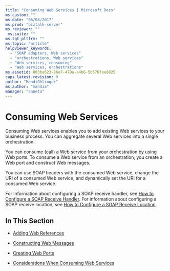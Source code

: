 ```yaml
---
title: "Consuming Web Services | Microsoft Docs"
ms.custom: ""
ms.date: "06/08/2017"
ms.prod: "biztalk-server"
ms.reviewer: ""
 ms.suite: ""
ms.tgt_pltfrm: ""
ms.topic: "article"
helpviewer_keywords: 
  - "SOAP adapters, Web services"
  - "orchestrations, Web services"
  - "Web services, consuming"
  - "Web services, orchestrations"
ms.assetid: 803ba623-86e7-479a-a4b6-5b576fee8825
caps.latest.revision: 9
author: "MandiOhlinger"
ms.author: "mandia"
manager: "anneta"
---
```

# Consuming Web Services
Consuming Web services enables you to add existing Web services to your business process. You can aggregate several Web services into a single orchestration.  
  
 You can consume (call) a Web service from your orchestration by using Web ports. To consume a Web service from an orchestration, you create a Web port and construct Web messages.  
  
 You can use SOAP headers with the consumed Web service, change the URI of a consumed Web service, and dynamically set the URI for a consumed Web service.  
  
 For information about configuring a SOAP receive handler, see [How to Configure a SOAP Receive Handler](../core/how-to-configure-a-soap-receive-handler.md). For information about configuring a SOAP receive location, see [How to Configure a SOAP Receive Location](../core/how-to-configure-a-soap-receive-location.md).  
  
## In This Section  
  
-   [Adding Web References](../core/adding-web-references.md)  
  
-   [Constructing Web Messages](../core/constructing-web-messages.md)  
  
-   [Creating Web Ports](../core/creating-web-ports.md)  
  
-   [Considerations When Consuming Web Services](../core/considerations-when-consuming-web-services.md)